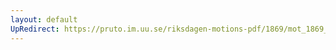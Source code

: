 ```yaml
---
layout: default
UpRedirect: https://pruto.im.uu.se/riksdagen-motions-pdf/1869/mot_1869__ak__203/mot_1869__ak__203-001.pdf
---
```

